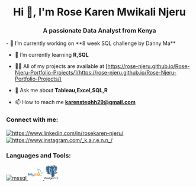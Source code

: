<h1 align="center">Hi 👋, I'm Rose Karen Mwikali Njeru</h1>
<h3 align="center">A passionate Data Analyst from Kenya</h3>
- 🔭 I’m currently working on **8 week SQL challenge by Danny Ma**

- 🌱 I’m currently learning **R,SQL**

- 👨‍💻 All of my projects are available at [https://rose-njeru.github.io/Rose-Njeru-Portfolio-Projects/](https://rose-njeru.github.io/Rose-Njeru-Portfolio-Projects/)

- 💬 Ask me about **Tableau,Excel,SQL,R**

- 📫 How to reach me **karenstephh29@gmail.com**

<h3 align="left">Connect with me:</h3>
<p align="left">
<a href="https://linkedin.com/in/https://www.linkedin.com/in/rosekaren-njeru/" target="blank"><img align="center" src="https://raw.githubusercontent.com/rahuldkjain/github-profile-readme-generator/master/src/images/icons/Social/linked-in-alt.svg" alt="https://www.linkedin.com/in/rosekaren-njeru/" height="30" width="40" /></a>
<a href="https://instagram.com/https://www.instagram.com/_k.a.r.e.n.n_/" target="blank"><img align="center" src="https://raw.githubusercontent.com/rahuldkjain/github-profile-readme-generator/master/src/images/icons/Social/instagram.svg" alt="https://www.instagram.com/_k.a.r.e.n.n_/" height="30" width="40" /></a>
</p>

<h3 align="left">Languages and Tools:</h3>
<p align="left"> <a href="https://www.microsoft.com/en-us/sql-server" target="_blank" rel="noreferrer"> <img src="https://www.svgrepo.com/show/303229/microsoft-sql-server-logo.svg" alt="mssql" width="40" height="40"/> </a> <a href="https://www.mysql.com/" target="_blank" rel="noreferrer"> <img src="https://raw.githubusercontent.com/devicons/devicon/master/icons/mysql/mysql-original-wordmark.svg" alt="mysql" width="40" height="40"/> </a> <a href="https://www.postgresql.org" target="_blank" rel="noreferrer"> <img src="https://raw.githubusercontent.com/devicons/devicon/master/icons/postgresql/postgresql-original-wordmark.svg" alt="postgresql" width="40" height="40"/> </a> <a href="https://www.python.org" target="_blank" rel="noreferrer"> 
